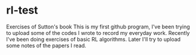 # rl-test
Exercises of Sutton's book
This is my first github program, I've been trying to upload some of the codes I wrote to record my everyday work.
Recently I've been doing exercises of basic RL algorithms. Later I'll try to upload some notes of the papers I read.
